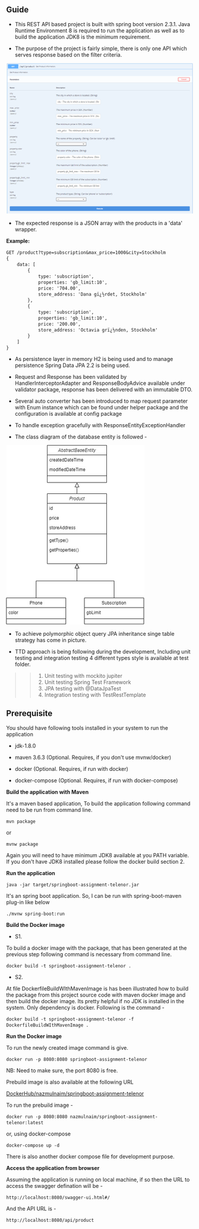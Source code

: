 ## Guide

- This REST API based project is built with spring boot version 2.3.1. Java Runtime Environment 8 is required to run the application as well as to build the application JDK8 is the minimum requirement.

- The purpose of the project is fairly simple, there is only one API which serves response based on the filter criteria.

![Product GET API](docs/image/Product-Get-API.png)

- The expected response is a JSON array with the products in a 'data' wrapper. 

**Example:** 
```
GET /product?type=subscription&max_price=1000&city=Stockholm
{
	data: [ 
		{
		    type: 'subscription',
		    properties: 'gb_limit:10',
		    price: '704.00',
		    store_address: 'Dana gï¿½rdet, Stockholm'
	  	},
	  	{
		    type: 'subscription',
		    properties: 'gb_limit:10',
		    price: '200.00',
		    store_address: 'Octavia grï¿½nden, Stockholm'
	  	}
	]
}
```

- As persistence layer in memory H2 is being used and to manage persistence Spring Data JPA 2.2 is being used.

- Request and Response has been validated by HandlerInterceptorAdapter and ResponseBodyAdvice available under validator package, response has been delivered with an immutable DTO.

- Several auto converter has been introduced to map request parameter with Enum instance which can be found under helper package and the configuration is available at config package

- To handle exception gracefully with ResponseEntityExceptionHandler 

- The class diagram of the database entity is followed - 

![Product GET API](docs/image/Product-Entity-Class-Diagram.jpg)

- To achieve polymorphic object query JPA inheritance singe table strategy has come in picture.

- TTD approach is being following during the development, Including unit testing and integration testing 4 different types style is available at test folder.
>> 1. Unit testing with mockito jupiter
>> 2. Unit testing Spring Test Framework
>> 3. JPA testing with @DataJpaTest
>> 4. Integration testing with TestRestTemplate

## Prerequisite

You should have following tools installed in your system to run the application

- jdk-1.8.0

- maven 3.6.3 (Optional. Requires, if you don't use mvnw/docker)

- docker (Optional. Requires, if run with docker)

- docker-compose (Optional. Requires, if run with docker-compose)


**Build the application with Maven**

It's a maven based application, To build the application following command need to be run from command line.
~~~
mvn package
~~~
or
~~~
mvnw package
~~~
Again you will need to have minimum JDK8 available at you PATH variable. If you don't have JDK8 installed please follow the docker build section 2.

**Run the application**

~~~
java -jar target/springboot-assignment-telenor.jar
~~~

It's an spring boot application. So, I can be run with spring-boot-maven plug-in like below

```
./mvnw spring-boot:run
```

**Build the Docker image**

- S1.

To build a docker image with the package, that has been generated at the previous step following command is necessary from command line.
~~~
docker build -t springboot-assignment-telenor .
~~~

- S2.

At file DockerfileBuildWIthMavenImage is has been illustrated how to build the package from this project source code with maven docker image and then build the docker image. 
Its pretty helpful if no JDK is installed in the system. Only dependency is docker. Following is the command -
~~~
docker build -t springboot-assignment-telenor -f DockerfileBuildWIthMavenImage .
~~~

**Run the Docker image**

To run the newly created image command is give.  
~~~
docker run -p 8080:8080 springboot-assignment-telenor
~~~
NB: Need to make sure, the port 8080 is free.

Prebuild image is also available at the following URL

[DockerHub/nazmulnaim/springboot-assignment-telenor](https://hub.docker.com/repository/docker/nazmulnaim/springboot-assignment-telenor)

To run the prebuild image -
~~~
docker run -p 8080:8080 nazmulnaim/springboot-assignment-telenor:latest
~~~

or, using docker-compose
```
docker-compose up -d
```
There is also another docker compose file for development purpose.

**Access the application from browser**

Assuming the application is running on local machine, if so then the URL to access the swagger defination will be - 
~~~
http://localhost:8080/swagger-ui.html#/
~~~
And the API URL is - 
~~~
http://localhost:8080/api/product
~~~
